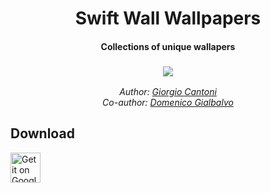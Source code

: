 <h1 align="center">Swift Wall Wallpapers</h1>
<h4 align="center">Collections of unique wallapers</h4>
<h3 align="center"><img src="https://raw.githubusercontent.com/gcantoni/swiftWallWallpapers/master/icon.png"/></h3>
<i><p align="center">
  Author: <a target="_blank" href="https://github.com/gcantoni">Giorgio Cantoni</a><br>
  Co-author: <a target="_blank" href="https://github.com/domSwift">Domenico Gialbalvo</a><br>
  
</p></i>

## Download
 [<img src="https://raw.githubusercontent.com/gcantoni/MenuDialogs/master/images/google-play-badge.png" alt="Get it on Google Play" height="48" width="48">](https://play.google.com/store/apps/details?id=it.folgore95.mywall)


